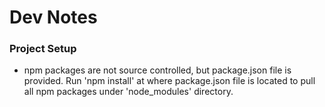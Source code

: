 # Dev Notes

### Project Setup
- npm packages are not source controlled, but package.json file is provided. Run 'npm install' at where package.json file is located to pull all npm packages under 'node_modules' directory.

